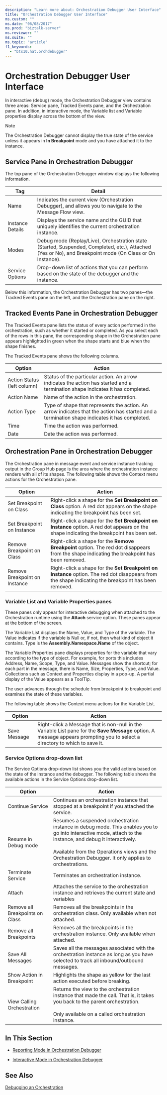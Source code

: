 ```yaml
---
description: "Learn more about: Orchestration Debugger User Interface"
title: "Orchestration Debugger User Interface"
ms.custom: ""
ms.date: "06/08/2017"
ms.prod: "biztalk-server"
ms.reviewer: ""
ms.suite: ""
ms.topic: "article"
f1_keywords: 
  - "bts10.hat.orchdebugger"
---
```

# Orchestration Debugger User Interface
In interactive (debug) mode, the Orchestration Debugger view contains three areas: Service pane, Tracked Events pane, and the Orchestration pane. In addition, in interactive mode, the Variable list and Variable properties display across the bottom of the view.  
  
> [!NOTE]
>  The Orchestration Debugger cannot display the true state of the service unless it appears in **In Breakpoint** mode and you have attached it to the instance.  
  
## Service Pane in Orchestration Debugger  
 The top pane of the Orchestration Debugger window displays the following information.  
  
|Tag|Detail|  
|---------|------------|  
|Name|Indicates the current view (Orchestration Debugger), and allows you to navigate to the Message Flow view.|  
|Instance Details|Displays the service name and the GUID that uniquely identifies the current orchestration instance.|  
|Modes|Debug mode (Replay/Live), Orchestration state (Started, Suspended, Completed, etc.), Attached (Yes or No), and Breakpoint mode (On Class or On Instance).|  
|Service Options|Drop-down list of actions that you can perform based on the state of the debugger and the instance.|  
  
 Below this information, the Orchestration Debugger has two panes—the Tracked Events pane on the left, and the Orchestration pane on the right.  
  
## Tracked Events Pane in Orchestration Debugger  
 The Tracked Events pane lists the status of every action performed in the orchestration, such as whether it started or completed. As you select each of the rows in this pane, the corresponding shape in the Orchestration pane appears highlighted in green when the shape starts and blue when the shape finishes.  
  
 The Tracked Events pane shows the following columns.  
  
|Option|Action|  
|------------|------------|  
|Action Status (left column)|Status of the particular action. An arrow indicates the action has started and a termination shape indicates it has completed.|  
|Action Name|Name of the action in the orchestration.|  
|Action Type|Type of shape that represents the action. An arrow indicates that the action has started and a termination shape indicates it has completed.|  
|Time|Time the action was performed.|  
|Date|Date the action was performed.|  
  
## Orchestration Pane in Orchestration Debugger  
 The Orchestration pane in message event and service instance tracking output in the Group Hub page is the area where the orchestration instance renders with all of its shapes. The following table shows the Context menu actions for the Orchestration pane.  
  
|Option|Action|  
|------------|------------|  
|Set Breakpoint on Class|Right-click a shape for the **Set Breakpoint on Class** option. A red dot appears on the shape indicating the breakpoint has been set.|  
|Set Breakpoint on Instance|Right-click a shape for the **Set Breakpoint on Instance** option. A red dot appears on the shape indicating the breakpoint has been set.|  
|Remove Breakpoint on Class|Right-click a shape for the **Remove Breakpoint** option. The red dot disappears from the shape indicating the breakpoint has been removed.|  
|Remove Breakpoint on Instance|Right-click a shape for the **Set Breakpoint on Instance** option. The red dot disappears from the shape indicating the breakpoint has been removed.|  
  
### Variable List and Variable Properties panes  
 These panes only appear for interactive debugging when attached to the Orchestration runtime using the **Attach** service option. These panes appear at the bottom of the screen.  
  
 The Variable List displays the Name, Value, and Type of the variable. The Value indicates if the variable is Null or, if not, then what kind of object it contains. Type is the **Assembly.Namespace.Name** of the object.  
  
 The Variable Properties pane displays properties for the variable that vary according to the type of object. For example, for ports this includes Address, Name, Scope, Type, and Value. Messages show the shortcut; for each part in the message, there is Name, Size, Properties, Type, and Value. Collections such as Context and Properties display in a pop-up. A partial display of the Value appears as a ToolTip.  
  
 The user advances through the schedule from breakpoint to breakpoint and examines the state of these variables.  
  
 The following table shows the Context menu actions for the Variable List.  
  
|Option|Action|  
|------------|------------|  
|Save Message|Right-click a Message that is non-null in the Variable List pane for the **Save Message** option. A message appears prompting you to select a directory to which to save it.|  
  
### Service Options drop-down list  
 The Service Options drop-down list shows you the valid actions based on the state of the instance and the debugger. The following table shows the available actions in the Service Options drop-down list.  
  
|Option|Action|  
|------------|------------|  
|Continue Service|Continues an orchestration instance that stopped at a breakpoint if you attached the service.|  
|Resume in Debug mode|Resumes a suspended orchestration instance in debug mode. This enables you to go into interactive mode, attach to the instance, and debug it interactively.<br /><br /> Available from the Operations views and the Orchestration Debugger. It only applies to orchestrations.|  
|Terminate Service|Terminates an orchestration instance.|  
|Attach|Attaches the service to the orchestration instance and retrieves the current state and variables|  
|Remove all Breakpoints on Class|Removes all the breakpoints in the orchestration class. Only available when not attached.|  
|Remove all Breakpoints|Removes all the breakpoints in the orchestration instance. Only available when attached.|  
|Save All Messages|Saves all the messages associated with the orchestration instance as long as you have selected to track all inbound/outbound messages.|  
|Show Action in Breakpoint|Highlights the shape as yellow for the last action executed before breaking.|  
|View Calling Orchestration|Returns the view to the orchestration instance that made the call. That is, it takes you back to the parent orchestration.<br /><br /> Only available on a called orchestration instance.|  
  
## In This Section  
  
-   [Reporting Mode in Orchestration Debugger](../core/reporting-mode-in-orchestration-debugger.md)  
  
-   [Interactive Mode in Orchestration Debugger](../core/interactive-mode-in-orchestration-debugger.md)  
  
## See Also  
 [Debugging an Orchestration](../core/debugging-an-orchestration.md)
